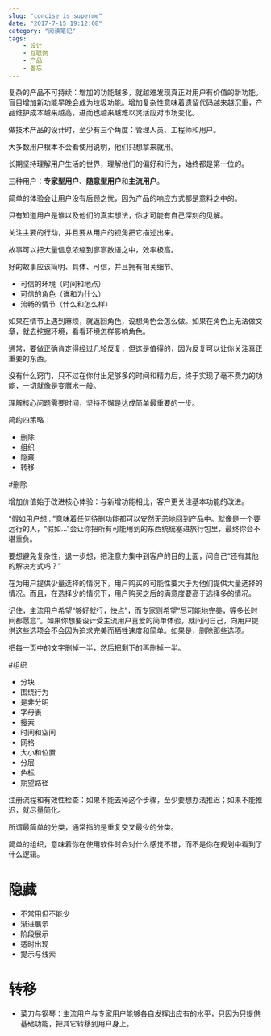 ```yaml
---
slug: "concise is superme"
date: "2017-7-15 19:12:08"
category: "阅读笔记"
tags:
    - 设计
    - 互联网
    - 产品
    - 备忘
---
```

复杂的产品不可持续：增加的功能越多，就越难发现真正对用户有价值的新功能。盲目增加新功能早晚会成为垃圾功能。增加复杂性意味着遗留代码越来越沉重，产品维护成本越来越高，进而也越来越难以灵活应对市场变化。

做技术产品的设计时，至少有三个角度：管理人员、工程师和用户。

大多数用户根本不会看使用说明，他们只想拿来就用。

长期坚持理解用户生活的世界，理解他们的偏好和行为，始终都是第一位的。

三种用户：**专家型用户**、**随意型用户**和**主流用户**。

简单的体验会让用户没有后顾之忧，因为产品的响应方式都是意料之中的。

只有知道用户是谁以及他们的真实想法，你才可能有自己深刻的见解。

关注主要的行动，并且要从用户的视角把它描述出来。

故事可以把大量信息浓缩到寥寥数语之中，效率极高。

好的故事应该简明、具体、可信，并且拥有相关细节。

- 可信的环境（时间和地点）
- 可信的角色（谁和为什么）
- 流畅的情节（什么和怎么样）

如果在情节上遇到麻烦，就返回角色，设想角色会怎么做。如果在角色上无法做文章，就去挖掘环境，看看环境怎样影响角色。

通常，要做正确肯定得经过几轮反复，但这是值得的，因为反复可以让你关注真正重要的东西。

没有什么窍门，只不过在你付出足够多的时间和精力后，终于实现了毫不费力的功能，一切就像是变魔术一般。

理解核心问题需要时间，坚持不懈是达成简单最重要的一步。

简约四策略：

- 删除
- 组织
- 隐藏
- 转移

#删除

增加价值始于改进核心体验：与新增功能相比，客户更关注基本功能的改进。

“假如用户想…”意味着任何待删功能都可以安然无恙地回到产品中。就像是一个要远行的人，“假如…”会让你把所有可能用到的东西统统塞进旅行包里，最终你会不堪重负。

要想避免复杂性，退一步想，把注意力集中到客户的目的上面，问自己“还有其他的解决方式吗？”

在为用户提供少量选择的情况下，用户购买的可能性要大于为他们提供大量选择的情况。而且，在选择少的情况下，用户购买之后的满意度要高于选择多的情况。

记住，主流用户希望“够好就行，快点”，而专家则希望“尽可能地完美，等多长时间都愿意”。如果你想要设计受主流用户喜爱的简单体验，就问问自己，向用户提供这些选项会不会因为追求完美而牺牲速度和简单。如果是，删除那些选项。

把每一页中的文字删掉一半，然后把剩下的再删掉一半。

#组织

- 分块
- 围绕行为
- 是非分明
- 字母表
- 搜索
- 时间和空间
- 网格
- 大小和位置
- 分层
- 色标
- 期望路径

注册流程和有效性检查：如果不能去掉这个步骤，至少要想办法推迟；如果不能推迟，就尽量简化。

所谓最简单的分类，通常指的是重复交叉最少的分类。

简单的组织，意味着你在使用软件时会对什么感觉不错，而不是你在规划中看到了什么逻辑。

# 隐藏

- 不常用但不能少
- 渐进展示
- 阶段展示
- 适时出现
- 提示与线索

# 转移

- 菜刀与钢琴：主流用户与专家用户能够各自发挥出应有的水平，只因为只提供基础功能，把其它转移到用户身上。



